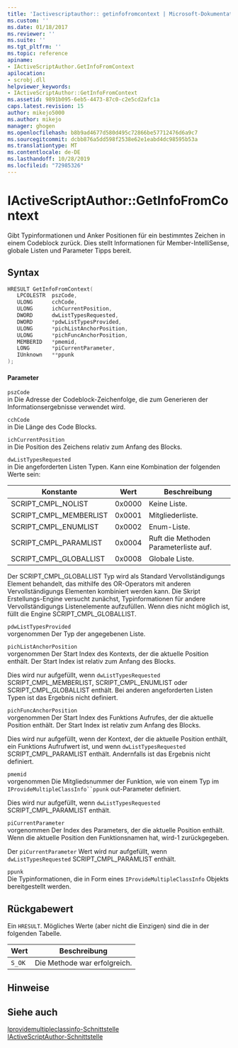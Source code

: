 ```yaml
---
title: 'Iactivescriptauthor:: getinfofromcontext | Microsoft-Dokumentation'
ms.custom: ''
ms.date: 01/18/2017
ms.reviewer: ''
ms.suite: ''
ms.tgt_pltfrm: ''
ms.topic: reference
apiname:
- IActiveScriptAuthor.GetInfoFromContext
apilocation:
- scrobj.dll
helpviewer_keywords:
- IActiveScriptAuthor::GetInfoFromContext
ms.assetid: 9891b095-6eb5-4473-87c0-c2e5cd2afc1a
caps.latest.revision: 15
author: mikejo5000
ms.author: mikejo
manager: ghogen
ms.openlocfilehash: b8b9ad4677d580d495c72866be57712476d6a9c7
ms.sourcegitcommit: dcbb876a5dd598f2538e62e1eabd4dc98595b53a
ms.translationtype: MT
ms.contentlocale: de-DE
ms.lasthandoff: 10/28/2019
ms.locfileid: "72985326"
---
```

# <a name="iactivescriptauthorgetinfofromcontext"></a>IActiveScriptAuthor::GetInfoFromContext
Gibt Typinformationen und Anker Positionen für ein bestimmtes Zeichen in einem Codeblock zurück. Dies stellt Informationen für Member-IntelliSense, globale Listen und Parameter Tipps bereit.  
  
## <a name="syntax"></a>Syntax  
  
```cpp
HRESULT GetInfoFromContext(  
   LPCOLESTR  pszCode,  
   ULONG      cchCode,  
   ULONG      ichCurrentPosition,  
   DWORD      dwListTypesRequested,  
   DWORD      *pdwListTypesProvided,  
   ULONG      *pichListAnchorPosition,  
   ULONG      *pichFuncAnchorPosition,  
   MEMBERID   *pmemid,  
   LONG       *piCurrentParameter,  
   IUnknown   **ppunk  
);  
```  
  
#### <a name="parameters"></a>Parameter  
 `pszCode`  
 in Die Adresse der Codeblock-Zeichenfolge, die zum Generieren der Informationsergebnisse verwendet wird.  
  
 `cchCode`  
 in Die Länge des Code Blocks.  
  
 `ichCurrentPosition`  
 in Die Position des Zeichens relativ zum Anfang des Blocks.  
  
 `dwListTypesRequested`  
 in Die angeforderten Listen Typen. Kann eine Kombination der folgenden Werte sein:  
  
|Konstante|Wert|Beschreibung|  
|--------------|-----------|-----------------|  
|SCRIPT_CMPL_NOLIST|0x0000|Keine Liste.|  
|SCRIPT_CMPL_MEMBERLIST|0x0001|Mitgliederliste.|  
|SCRIPT_CMPL_ENUMLIST|0x0002|Enum-Liste.|  
|SCRIPT_CMPL_PARAMLIST|0x0004|Ruft die Methoden Parameterliste auf.|  
|SCRIPT_CMPL_GLOBALLIST|0x0008|Globale Liste.|  
  
 Der SCRIPT_CMPL_GLOBALLIST Typ wird als Standard Vervollständigungs Element behandelt, das mithilfe des OR-Operators mit anderen Vervollständigungs Elementen kombiniert werden kann. Die Skript Erstellungs-Engine versucht zunächst, Typinformationen für andere Vervollständigungs Listenelemente aufzufüllen. Wenn dies nicht möglich ist, füllt die Engine SCRIPT_CMPL_GLOBALLIST.  
  
 `pdwListTypesProvided`  
 vorgenommen Der Typ der angegebenen Liste.  
  
 `pichListAnchorPosition`  
 vorgenommen Der Start Index des Kontexts, der die aktuelle Position enthält. Der Start Index ist relativ zum Anfang des Blocks.  
  
 Dies wird nur aufgefüllt, wenn `dwListTypesRequested` SCRIPT_CMPL_MEMBERLIST, SCRIPT_CMPL_ENUMLIST oder SCRIPT_CMPL_GLOBALLIST enthält. Bei anderen angeforderten Listen Typen ist das Ergebnis nicht definiert.  
  
 `pichFuncAnchorPosition`  
 vorgenommen Der Start Index des Funktions Aufrufes, der die aktuelle Position enthält. Der Start Index ist relativ zum Anfang des Blocks.  
  
 Dies wird nur aufgefüllt, wenn der Kontext, der die aktuelle Position enthält, ein Funktions Aufrufwert ist, und wenn `dwListTypesRequested` SCRIPT_CMPL_PARAMLIST enthält. Andernfalls ist das Ergebnis nicht definiert.  
  
 `pmemid`  
 vorgenommen Die Mitgliedsnummer der Funktion, wie von einem Typ im `IProvideMultipleClassInfo``ppunk` out-Parameter definiert.  
  
 Dies wird nur aufgefüllt, wenn `dwListTypesRequested` SCRIPT_CMPL_PARAMLIST enthält.  
  
 `piCurrentParameter`  
 vorgenommen Der Index des Parameters, der die aktuelle Position enthält. Wenn die aktuelle Position den Funktionsnamen hat, wird-1 zurückgegeben.  
  
 Der `piCurrentParameter` Wert wird nur aufgefüllt, wenn `dwListTypesRequested` SCRIPT_CMPL_PARAMLIST enthält.  
  
 `ppunk`  
 Die Typinformationen, die in Form eines `IProvideMultipleClassInfo` Objekts bereitgestellt werden.  
  
## <a name="return-value"></a>Rückgabewert  
 Ein `HRESULT`. Mögliches Werte (aber nicht die Einzigen) sind die in der folgenden Tabelle.  
  
|Wert|Beschreibung|  
|-----------|-----------------|  
|`S_OK`|Die Methode war erfolgreich.|  
  
## <a name="remarks"></a>Hinweise  
  
## <a name="see-also"></a>Siehe auch  
 [Iprovidemultipleclassinfo-Schnittstelle](/dotnet/api/microsoft.visualstudio.ole.interop.iprovidemultipleclassinfo)   
 [IActiveScriptAuthor-Schnittstelle](../../winscript/reference/iactivescriptauthor-interface.md)